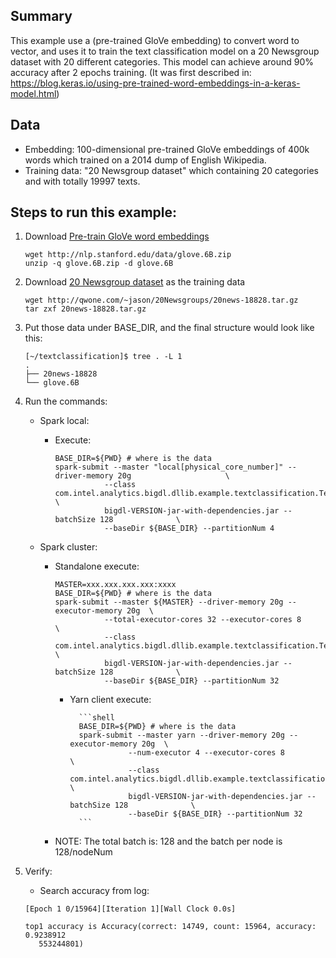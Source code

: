 ## Summary
 This example use a (pre-trained GloVe embedding) to convert word to vector,
 and uses it to train the text classification model on a 20 Newsgroup dataset
 with 20 different categories. This model can achieve around 90% accuracy after 2 epochs training.
(It was first described in: https://blog.keras.io/using-pre-trained-word-embeddings-in-a-keras-model.html)
## Data
* Embedding: 100-dimensional pre-trained GloVe embeddings of 400k words which trained on a 2014 dump of English Wikipedia.
* Training data: "20 Newsgroup dataset" which containing 20 categories and with totally 19997 texts.

## Steps to run this example:
1.  Download [Pre-train GloVe word embeddings](http://nlp.stanford.edu/data/glove.6B.zip)

    ```shell
    wget http://nlp.stanford.edu/data/glove.6B.zip
    unzip -q glove.6B.zip -d glove.6B
    ```

2.  Download [20 Newsgroup dataset](http://www.cs.cmu.edu/afs/cs.cmu.edu/project/theo-20/www/data/news20.html) as the training data

    ```shell
    wget http://qwone.com/~jason/20Newsgroups/20news-18828.tar.gz
    tar zxf 20news-18828.tar.gz
    ```

3.  Put those data under BASE_DIR, and the final structure would look like this:

    ```
    [~/textclassification]$ tree . -L 1
    .
    ├── 20news-18828
    └── glove.6B
    ```

4.  Run the commands:
    * Spark local:
      * Execute:

        ```shell
        BASE_DIR=${PWD} # where is the data
        spark-submit --master "local[physical_core_number]" --driver-memory 20g                     \
                   --class com.intel.analytics.bigdl.dllib.example.textclassification.TextClassifier \
                   bigdl-VERSION-jar-with-dependencies.jar --batchSize 128              \
                   --baseDir ${BASE_DIR} --partitionNum 4
        ```

    * Spark cluster:
      * Standalone execute:

        ```shell
        MASTER=xxx.xxx.xxx.xxx:xxxx
        BASE_DIR=${PWD} # where is the data
        spark-submit --master ${MASTER} --driver-memory 20g --executor-memory 20g  \
                   --total-executor-cores 32 --executor-cores 8                                \
                   --class com.intel.analytics.bigdl.dllib.example.textclassification.TextClassifier \
                   bigdl-VERSION-jar-with-dependencies.jar --batchSize 128              \
                   --baseDir ${BASE_DIR} --partitionNum 32
        ```
        * Yarn client execute:
        
                ```shell
                BASE_DIR=${PWD} # where is the data
                spark-submit --master yarn --driver-memory 20g --executor-memory 20g  \
                           --num-executor 4 --executor-cores 8                                \
                           --class com.intel.analytics.bigdl.dllib.example.textclassification.TextClassifier \
                           bigdl-VERSION-jar-with-dependencies.jar --batchSize 128              \
                           --baseDir ${BASE_DIR} --partitionNum 32
                ```

      * NOTE: The total batch is: 128 and the batch per node is 128/nodeNum

4. Verify:
   * Search accuracy from log:
   ``` 
   [Epoch 1 0/15964][Iteration 1][Wall Clock 0.0s]
   
   top1 accuracy is Accuracy(correct: 14749, count: 15964, accuracy: 0.9238912
      553244801)
